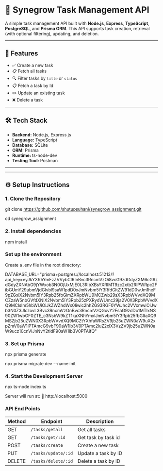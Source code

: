 # 📌 Synegrow Task Management API

A simple task management API built with **Node.js**, **Express**, **TypeScript**, **PostgreSQL**, and **Prisma ORM**. This API supports task creation, retrieval (with optional filtering), updating, and deletion.

---

## 🚀 Features

- ✅ Create a new task
- 📋 Fetch all tasks
- 🔍 Filter tasks by `title` or `status`
- 📋 Fetch a task by Id
- ✏️ Update an existing task
- ❌ Delete a task

---

## 🛠️ Tech Stack

- **Backend:** Node.js, Express.js
- **Language:** TypeScript
- **Database:** SQLite
- **ORM:** Prisma
- **Runtime:** ts-node-dev
- **Testing Tool:** Postman

---

---

## ⚙️ Setup Instructions

### 1. Clone the Repository

git clone https://github.com/shutupsuhani/synegrow_assignment.git

cd synegrow_assignment 

### 2. Install dependencies

npm install

### Set up the environment

Create a .env file in the root directory:

DATABASE_URL="prisma+postgres://localhost:51213/?api_key=eyJkYXRhYmFzZVVybCI6InBvc3RncmVzOi8vcG9zdGdyZXM6cG9zdGdyZXNAbG9jYWxob3N0OjUxMjE0L3RlbXBsYXRlMT9zc2xtb2RlPWRpc2FibGUmY29ubmVjdGlvbl9saW1pdD0xJmNvbm5lY3RfdGltZW91dD0wJm1heF9pZGxlX2Nvbm5lY3Rpb25fbGlmZXRpbWU9MCZwb29sX3RpbWVvdXQ9MCZzaW5nbGVfdXNlX2Nvbm5lY3Rpb25zPXRydWUmc29ja2V0X3RpbWVvdXQ9MCIsIm5hbWUiOiJkZWZhdWx0Iiwic2hhZG93RGF0YWJhc2VVcmwiOiJwb3N0Z3JlczovL3Bvc3RncmVzOnBvc3RncmVzQGxvY2FsaG9zdDo1MTIxNS90ZW1wbGF0ZTE_c3NsbW9kZT1kaXNhYmxlJmNvbm5lY3Rpb25fbGltaXQ9MSZjb25uZWN0X3RpbWVvdXQ9MCZtYXhfaWRsZV9jb25uZWN0aW9uX2xpZmV0aW1lPTAmcG9vbF90aW1lb3V0PTAmc2luZ2xlX3VzZV9jb25uZWN0aW9ucz10cnVlJnNvY2tldF90aW1lb3V0PTAifQ"

### 3. Set up Prisma

npx prisma generate

npx prisma migrate dev --name init

### 4. Start the Development Server
npx ts-node index.ts

Server will run at:
📍 http://localhost:5000

### API End Points

| Method | Endpoint             | Description           |
| ------ | -------------------- | --------------------- |
| GET    | `/tasks/getall`      |   Get all tasks       |
| GET    | `/tasks/get/:id`     | Get task by task id   |
| POST   | `/tasks/create`      | Create a new task     |
| PUT    | `/tasks/update/:id`  | Update a task by ID   |
| DELETE | `/tasks/delete/:id`  | Delete a task by ID   |







